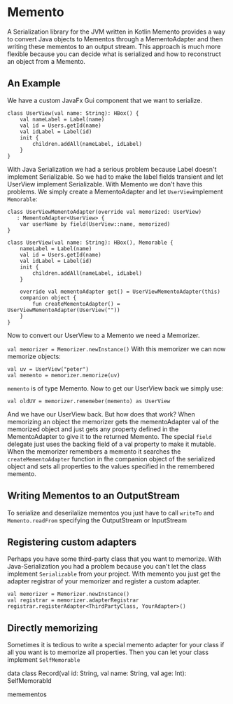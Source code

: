 # Memento
A Serialization library for the JVM written in Kotlin
Memento provides a way to convert Java objects to Mementos 
through a MementoAdapter and then writing these mementos to an output stream.
This approach is much more flexible because you can decide what is
serialized and how to reconstruct an object from a Memento.

## An Example
We have a custom JavaFx Gui component that we want to serialize.
```
class UserView(val name: String): HBox() {
    val nameLabel = Label(name)
    val id = Users.getId(name)
    val idLabel = Label(id)
    init {
        children.addAll(nameLabel, idLabel)
    }
}
```
With Java Serialization we had a serious problem because
Label doesn't implement Serializable. So we had to make
the label fields transient and let UserView implement Serializable.
With Memento we don't have this problems. We simply create
a MementoAdapter and let `UserView`implement `Memorable`:
```
class UserViewMementoAdapter(override val memorized: UserView)
   : MementoAdapter<UserView> {
    var userName by field(UserView::name, memorized)
}

class UserView(val name: String): HBox(), Memorable {
    nameLabel = Label(name)
    val id = Users.getId(name)
    val idLabel = Label(id)
    init {
        children.addAll(nameLabel, idLabel)
    }
    
    override val mementoAdapter get() = UserViewMementoAdapter(this)
    companion object {
        fun createMementoAdapter() = UserViewMementoAdapter(UserView(""))
    }
}
```

Now to convert our UserView to a Memento we need a Memorizer.

`val memorizer = Memorizer.newInstance()`
With this memorizer we can now memorize objects:
```
val uv = UserView("peter")
val memento = memorizer.memorize(uv)
```
`memento` is of type Memento.
Now to get our UserView back we simply use:
```
val oldUV = memorizer.rememeber(memento) as UserView
```
And we have our UserView back.
But how does that work?
When memorizing an object the memorizer gets the mementoAdapter 
val of the memorized object and just gets any property defined
in the MementoAdapter to give it to the returned Memento.
The special `field` delegate just uses the backing field of
a val property to make it mutable.
When the memorizer remembers a memento it searches 
the `createMementoAdapter` function in fhe companion object
of the serialized object and sets all properties to the values
specified in the remembered memento.

## Writing Mementos to an OutputStream
To serialize and deserilalize mementos you just have to call 
`writeTo` and `Memento.readFrom` specifying the OutputStream or InputStream

## Registering custom adapters
Perhaps you have some third-party class that you want to memorize.
With Java-Serialization you had a problem because you can't let
the class implement `Serializable` from your project.
With memento you just get the adapter registrar of your memorizer
and register a custom adapter.
```
val memorizer = Memorizer.newInstance()
val registrar = memorizer.adapterRegistrar
registrar.registerAdapter<ThirdPartyClass, YourAdapter>()
```

## Directly memorizing
Sometimes it is tedious to write a special memento adapter
for your class if all you want is to memorize all properties.
Then you can let your class implement `SelfMemorable`

data class Record(val id: String, val name: String, val age: Int): SelfMemorabld



memementos
